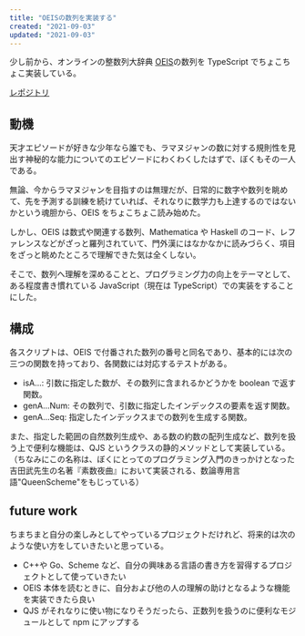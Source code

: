 ```yaml
---
title: "OEISの数列を実装する"
created: "2021-09-03"
updated: "2021-09-03"
---
```


少し前から、オンラインの整数列大辞典 [OEIS](https://oeis.org/)の数列を TypeScript でちょこちょこ実装している。

[レポジトリ](https://github.com/searchingforapuppy/oeis)

## 動機

天才エピソードが好きな少年なら誰でも、ラマヌジャンの数に対する規則性を見出す神秘的な能力についてのエピソードにわくわくしたはずで、ぼくもその一人である。

無論、今からラマヌジャンを目指すのは無理だが、日常的に数字や数列を眺めて、先を予測する訓練を続けていれば、それなりに数学力も上達するのではないかという魂胆から、OEIS をちょこちょこ読み始めた。

しかし、OEIS は数式や関連する数列、Mathematica や Haskell のコード、レファレンスなどがざっと羅列されていて、門外漢にはなかなかに読みづらく、項目をざっと眺めたところで理解できた気は全くしない。

そこで、数列へ理解を深めることと、プログラミング力の向上をテーマとして、ある程度書き慣れている JavaScript（現在は TypeScript）での実装をすることにした。

## 構成

各スクリプトは、OEIS で付番された数列の番号と同名であり、基本的には次の三つの関数を持っており、各関数には対応するテストがある。

- isA...:
  引数に指定した数が、その数列に含まれるかどうかを boolean で返す関数。
- genA...Num:
  その数列で、引数に指定したインデックスの要素を返す関数。
- genA...Seq:
  指定したインデックスまでの数列を生成する関数。

また、指定した範囲の自然数列生成や、ある数の約数の配列生成など、数列を扱う上で便利な機能は、QJS というクラスの静的メソッドとして実装している。（ちなみにこの名称は、ぼくにとってのプログラミング入門のきっかけとなった吉田武先生の名著『素数夜曲』において実装される、数論専用言語"QueenScheme"をもじっている）

## future work

ちまちまと自分の楽しみとしてやっているプロジェクトだけれど、将来的は次のような使い方をしていきたいと思っている。

- C++や Go、Scheme など、自分の興味ある言語の書き方を習得するプロジェクトとして使っていきたい
- OEIS 本体を読むときに、自分および他の人の理解の助けとなるような機能を実装できたら良い
- QJS がそれなりに使い物になりそうだったら、正数列を扱うのに便利なモジュールとして npm にアップする
